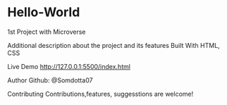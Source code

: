# Hello-World
1st Project with Microverse

Additional description about the project and its features
Built With
HTML, CSS

Live Demo
http://127.0.0.1:5500/index.html

Author
Github: @Somdotta07

Contributing
Contributions,features, suggesstions are welcome!
